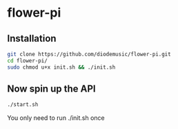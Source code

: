 # flower-pi

## Installation

```bash
git clone https://github.com/diodemusic/flower-pi.git
cd flower-pi/
sudo chmod u+x init.sh && ./init.sh
```

## Now spin up the API

```bash
./start.sh
```

You only need to run ./init.sh once
